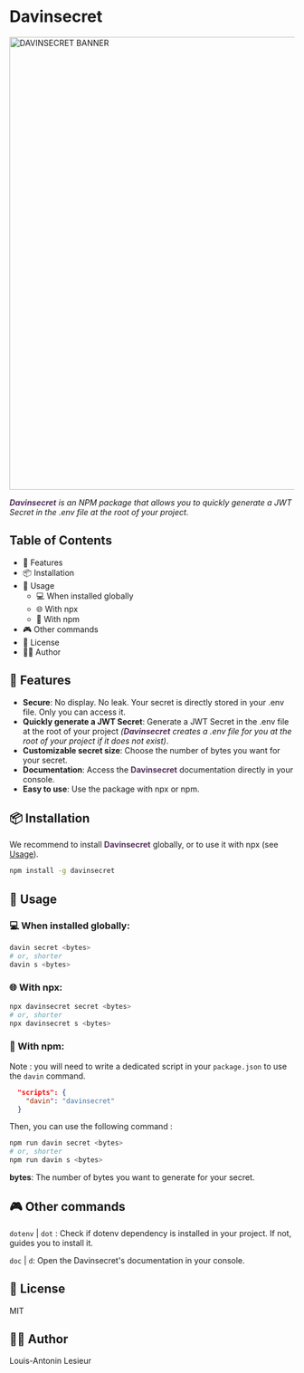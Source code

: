 # Davinsecret

<img src="https://i.imgur.com/SU3VYuO.png" alt="DAVINSECRET BANNER" width="800"/>

*<span style="color:rgb(84, 48, 92)">**Davinsecret**</span> is an NPM package that allows you to quickly generate a JWT Secret in the .env file at the root of your project.*

## Table of Contents

- 🌟 Features
- 📦 Installation
- 📖 Usage
  - 💻 When installed globally
  - 🌐 With npx
  - 💾 With npm
- 🎮 Other commands
- 📄 License
- ✍🏻 Author

## 🌟 Features

- **Secure**: No display. No leak. Your secret is directly stored in your .env file. Only you can access it.
- **Quickly generate a JWT Secret**: Generate a JWT Secret in the .env file at the root of your project *(<span style="color:rgb(84, 48, 92)">**Davinsecret**</span> creates a .env file for you at the root of your project if it does not exist)*.
- **Customizable secret size**: Choose the number of bytes you want for your secret.
- **Documentation**: Access the <span style="color:rgb(84, 48, 92)">**Davinsecret**</span> documentation directly in your console.
- **Easy to use**: Use the package with npx or npm.

## 📦 Installation

We recommend to install <span style="color:rgb(84, 48, 92)">**Davinsecret**</span> globally, or to use it with npx (see [Usage](#usage)).

```bash
npm install -g davinsecret
```

## 📖 Usage

### 💻 When installed globally:

```bash
davin secret <bytes>
# or, shorter
davin s <bytes>
```

### 🌐 With npx:

```bash
npx davinsecret secret <bytes>
# or, shorter
npx davinsecret s <bytes>
```

### 💾 With npm:

Note : you will need to write a dedicated script in your `package.json` to use the `davin` command.

```json
  "scripts": {
    "davin": "davinsecret"
  }
```

Then, you can use the following command :

```bash
npm run davin secret <bytes>
# or, shorter
npm run davin s <bytes>
```

**bytes**: The number of bytes you want to generate for your secret.

## 🎮 Other commands

`dotenv` | `dot` : Check if dotenv dependency is installed in your project. If not, guides you to install it.

`doc` | `d`: Open the Davinsecret's documentation in your console.

## 📄 License

MIT

## ✍🏻 Author

Louis-Antonin Lesieur